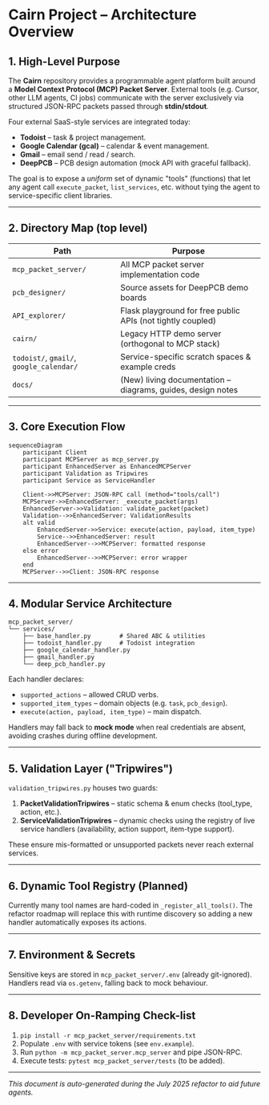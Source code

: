 # Cairn Project – Architecture Overview

## 1. High-Level Purpose
The **Cairn** repository provides a programmable agent platform built around a **Model Context Protocol (MCP) Packet Server**.  External tools (e.g. Cursor, other LLM agents, CI jobs) communicate with the server exclusively via structured JSON-RPC packets passed through **stdin/stdout**.

Four external SaaS-style services are integrated today:

* **Todoist** – task & project management.
* **Google Calendar (gcal)** – calendar & event management.
* **Gmail** – email send / read / search.
* **DeepPCB** – PCB design automation (mock API with graceful fallback).

The goal is to expose a _uniform_ set of dynamic "tools" (functions) that let any agent call `execute_packet`, `list_services`, etc. without tying the agent to service-specific client libraries.

---

## 2. Directory Map (top level)
| Path | Purpose |
|------|---------|
| `mcp_packet_server/` | All MCP packet server implementation code |
| `pcb_designer/` | Source assets for DeepPCB demo boards |
| `API_explorer/` | Flask playground for free public APIs (not tightly coupled) |
| `cairn/` | Legacy HTTP demo server (orthogonal to MCP stack) |
| `todoist/`, `gmail/`, `google_calendar/` | Service-specific scratch spaces & example creds |
| `docs/` | (New) living documentation – diagrams, guides, design notes |

---

## 3. Core Execution Flow
```mermaid
sequenceDiagram
    participant Client
    participant MCPServer as mcp_server.py
    participant EnhancedServer as EnhancedMCPServer
    participant Validation as Tripwires
    participant Service as ServiceHandler

    Client->>MCPServer: JSON-RPC call (method="tools/call")
    MCPServer->>EnhancedServer: _execute_packet(args)
    EnhancedServer->>Validation: validate_packet(packet)
    Validation-->>EnhancedServer: ValidationResults
    alt valid
        EnhancedServer->>Service: execute(action, payload, item_type)
        Service-->>EnhancedServer: result
        EnhancedServer-->>MCPServer: formatted response
    else error
        EnhancedServer-->>MCPServer: error wrapper
    end
    MCPServer-->>Client: JSON-RPC response
```

---

## 4. Modular Service Architecture
```
mcp_packet_server/
└── services/
    ├── base_handler.py        # Shared ABC & utilities
    ├── todoist_handler.py     # Todoist integration
    ├── google_calendar_handler.py
    ├── gmail_handler.py
    └── deep_pcb_handler.py
```
Each handler declares:
* `supported_actions` – allowed CRUD verbs.
* `supported_item_types` – domain objects (e.g. `task`, `pcb_design`).
* `execute(action, payload, item_type)` – main dispatch.

Handlers may fall back to **mock mode** when real credentials are absent, avoiding crashes during offline development.

---

## 5. Validation Layer ("Tripwires")
`validation_tripwires.py` houses two guards:
1. **PacketValidationTripwires** – static schema & enum checks (tool_type, action, etc.).
2. **ServiceValidationTripwires** – dynamic checks using the registry of live service handlers (availability, action support, item-type support).

These ensure mis-formatted or unsupported packets never reach external services.

---

## 6. Dynamic Tool Registry (Planned)
Currently many tool names are hard-coded in `_register_all_tools()`.  The refactor roadmap will replace this with runtime discovery so adding a new handler automatically exposes its actions.

---

## 7. Environment & Secrets
Sensitive keys are stored in `mcp_packet_server/.env` (already git-ignored).  Handlers read via `os.getenv`, falling back to mock behaviour.

---

## 8. Developer On-Ramping Check-list
1. `pip install -r mcp_packet_server/requirements.txt`
2. Populate `.env` with service tokens (see `env.example`).
3. Run `python -m mcp_packet_server.mcp_server` and pipe JSON-RPC.
4. Execute tests: `pytest mcp_packet_server/tests` (to be added).

---

*This document is auto-generated during the July 2025 refactor to aid future agents.*

